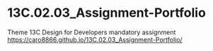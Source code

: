 # 13C.02.03_Assignment-Portfolio
Theme 13C Design for Developers mandatory assignment
https://caro8866.github.io/13C.02.03_Assignment-Portfolio/
